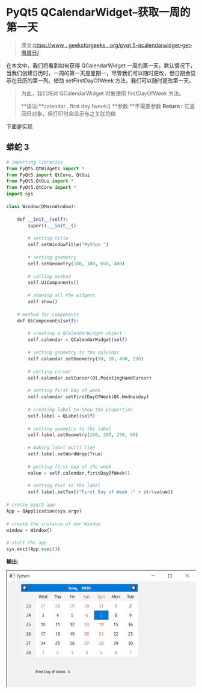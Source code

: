 # PyQt5 QCalendarWidget–获取一周的第一天

> 原文:[https://www . geeksforgeeks . org/pyqt 5-qcalendarwidget-get-周首日/](https://www.geeksforgeeks.org/pyqt5-qcalendarwidget-getting-first-day-of-week/)

在本文中，我们将看到如何获得 QCalendarWidget 一周的第一天。默认情况下，当我们创建日历时，一周的第一天是星期一，尽管我们可以随时更改，但日期会显示在日历的第一列。借助 setFirstDayOfWeek 方法，我们可以随时更改第一天。

> 为此，我们将对 QCalendarWidget 对象使用 firstDayOfWeek 方法。
> 
> **语法:**calendar . first day fweek()
> **参数:**不需要参数
> **Return :** 它返回日对象，但打印时会显示与之关联的值

下面是实现

## 蟒蛇 3

```py
# importing libraries
from PyQt5.QtWidgets import *
from PyQt5 import QtCore, QtGui
from PyQt5.QtGui import *
from PyQt5.QtCore import *
import sys

class Window(QMainWindow):

    def __init__(self):
        super().__init__()

        # setting title
        self.setWindowTitle("Python ")

        # setting geometry
        self.setGeometry(100, 100, 650, 400)

        # calling method
        self.UiComponents()

        # showing all the widgets
        self.show()

    # method for components
    def UiComponents(self):

        # creating a QCalendarWidget object
        self.calendar = QCalendarWidget(self)

        # setting geometry to the calendar
        self.calendar.setGeometry(50, 10, 400, 250)

        # setting cursor
        self.calendar.setCursor(Qt.PointingHandCursor)

        # setting first day of week
        self.calendar.setFirstDayOfWeek(Qt.Wednesday)

        # creating label to show the properties
        self.label = QLabel(self)

        # setting geometry to the label
        self.label.setGeometry(100, 280, 250, 60)

        # making label multi line
        self.label.setWordWrap(True)

        # getting first day of the week
        value = self.calendar.firstDayOfWeek()

        # setting text to the label
        self.label.setText("First Day of Week :" + str(value))

# create pyqt5 app
App = QApplication(sys.argv)

# create the instance of our Window
window = Window()

# start the app
sys.exit(App.exec())
```

**输出:**

![](img/294c812823d97658107ac87c31671a04.png)